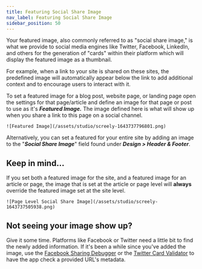 ```yaml
---
title: Featuring Social Share Image
nav_label: Featuring Social Share Image
sidebar_position: 50
---
```


Your featured image, also commonly referred to as "social share image," is what we provide to social media engines like
Twitter, Facebook, LinkedIn, and others for the generation of "cards" within their platform which will display the
featured image as a thumbnail.

For example, when a link to your site is shared on these sites, the predefined image will automatically appear below the
link to add additional context and to encourage users to interact with it.

To set a featured image for a blog post, website page, or landing page open the settings for that page/article and
define an image for that page or post to use as it's ***Featured Image.*** The image defined here is what will show up
when you share a link to this page on a social channel.

    ![Featured Image](/assets/studio/screely-1643737796801.png)

Alternatively, you can set a featured for your entire site by adding an image to the "***Social Share Image***" field
found under ***Design > Header & Footer***.

## Keep in mind...

If you set both a featured image for the site, and a featured image for an article or page, the image that is set at the
article or page level will **always** override the featured image set at the site level.

    ![Page Level Social Share Image](/assets/studio/screely-1643737505938.png)

## Not seeing your image show up?

Give it some time. Platforms like Facebook or Twitter need a little bit to find the newly added information. If it's
been a while since you've added the image, use
the [Facebook Sharing Debugger](https://developers.facebook.com/tools/debug/) or
the [Twitter Card Validator](https://cards-dev.twitter.com/validator) to have the app check a provided URL's metadata.


